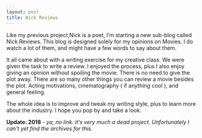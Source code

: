 ```yaml
---
layout: post
title: Nick Reviews
---
```

Like my previous project,Nick is a poet, I’m starting a new sub-blog called Nick Reviews. This blog is designed solely for my opinions on Movies. I do watch a lot of them, and might have a few words to say about them.

It all came about with a writing exercise for my creative class. We were given the task to write a review. I enjoyed the process, plus I also enjoy giving an opinion without spoiling the movie. There is no need to give the plot away. There are so many other things you can review a movie besides the plot. Acting motivations, cinematography ( if anything cool ), and general feeling.

The whole idea is to improve and tweak my writing style, plus to learn more about the industry. I hope you pop by and take a look.

**Update: 2018** - *ya, no link. it's very much a dead project. Unfortunately I can't yet find the archives for this.*
